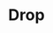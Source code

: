 ---
title: Drop
tags: ["drop", "water", "liquid", "drip", "fall", "rain", "tear", "condensation", "moisture"]
icon: drop
svg: '<svg xmlns="http://www.w3.org/2000/svg" width="24" height="24" fill="none" viewBox="0 0 24 24" stroke-width="1.5" stroke-linecap="round" stroke-linejoin="round" stroke="currentColor"><path d="M12.495 3c3.58 3.56 9.345 7.602 6.932 13.397C18.275 19.163 15.492 21 12.5 21s-5.775-1.837-6.927-4.603C3.161 10.607 8.919 6.561 12.495 3"/></svg>'
---